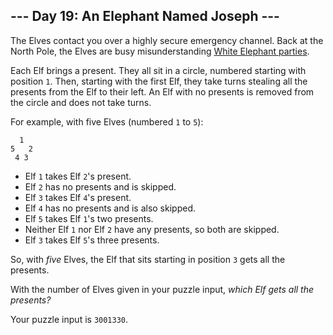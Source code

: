 ﻿## --- Day 19: An Elephant Named Joseph ---

The Elves contact you over a highly secure emergency channel. Back at the North Pole, the Elves are busy  misunderstanding  [White Elephant parties](https://en.wikipedia.org/wiki/White_elephant_gift_exchange).

Each Elf brings a present. They all sit in a circle, numbered starting with position  `1`. Then, starting with the first Elf, they take turns stealing all the presents from the Elf to their left. An Elf with no presents is removed from the circle and does not take turns.

For example, with five Elves (numbered  `1`  to  `5`):

```
  1
5   2
 4 3

```

-   Elf  `1`  takes Elf  `2`'s present.
-   Elf  `2`  has no presents and is skipped.
-   Elf  `3`  takes Elf  `4`'s present.
-   Elf  `4`  has no presents and is also skipped.
-   Elf  `5`  takes Elf  `1`'s two presents.
-   Neither Elf  `1`  nor Elf  `2`  have any presents, so both are skipped.
-   Elf  `3`  takes Elf  `5`'s three presents.

So, with  _five_  Elves, the Elf that sits starting in position  `3`  gets all the presents.

With the number of Elves given in your puzzle input,  _which Elf gets all the presents?_

Your puzzle input is  `3001330`.